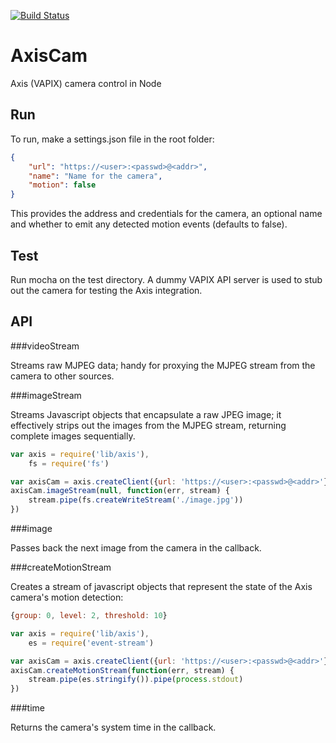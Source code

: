 [![Build Status](https://travis-ci.org/mjohnsullivan/axiscam.png)](http://travis-ci.org/mjohnsullivan/axiscam)

AxisCam
=======

Axis (VAPIX) camera control in Node

Run
---

To run, make a settings.json file in the root folder:

```json
{
    "url": "https://<user>:<passwd>@<addr>",
    "name": "Name for the camera",
    "motion": false
}
```

This provides the address and credentials for the camera, an optional name and whether to emit
any detected motion events (defaults to false). 

Test
----

Run mocha on the test directory. A dummy VAPIX API server is used to stub out the camera for testing
the Axis integration.

API
---

###videoStream

Streams raw MJPEG data; handy for proxying the MJPEG stream from the camera to other sources.

###imageStream

Streams Javascript objects that encapsulate a raw JPEG image; it effectively strips out the images
from the MJPEG stream, returning complete images sequentially.

```javascript
var axis = require('lib/axis'),
    fs = require('fs')

var axisCam = axis.createClient({url: 'https://<user>:<passwd>@<addr>'})
axisCam.imageStream(null, function(err, stream) {
    stream.pipe(fs.createWriteStream('./image.jpg'))
})
```

###image

Passes back the next image from the camera in the callback.

###createMotionStream

Creates a stream of javascript objects that represent the state of the Axis camera's motion detection:

```javascript
{group: 0, level: 2, threshold: 10}
```

```javascript
var axis = require('lib/axis'),
    es = require('event-stream')

var axisCam = axis.createClient({url: 'https://<user>:<passwd>@<addr>'})
axisCam.createMotionStream(function(err, stream) {
    stream.pipe(es.stringify()).pipe(process.stdout)
})
```

###time

Returns the camera's system time in the callback.